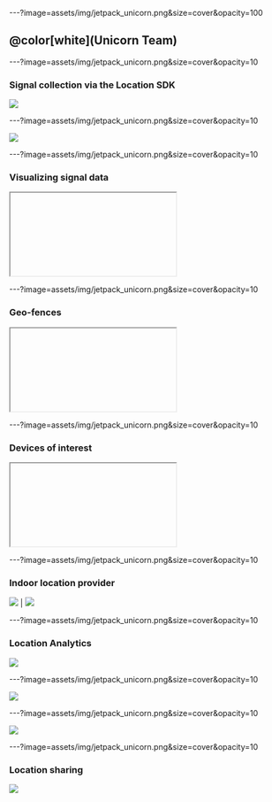 ---?image=assets/img/jetpack_unicorn.png&size=cover&opacity=100

## @color[white](Unicorn Team)

---?image=assets/img/jetpack_unicorn.png&size=cover&opacity=10

### Signal collection via the Location SDK

![](assets/img/unicorn_overview.png)

---?image=assets/img/jetpack_unicorn.png&size=cover&opacity=10

![](assets/img/lasagna.png)

---?image=assets/img/jetpack_unicorn.png&size=cover&opacity=10

### Visualizing signal data

<iframe class="stretch" data-src="https://unicron-nextgen.cloud.mapquest.com/"></iframe>

---?image=assets/img/jetpack_unicorn.png&size=cover&opacity=10

### Geo-fences

<iframe class="stretch" data-src="https://hoofprints.cloud.mapquest.com/"></iframe>

---?image=assets/img/jetpack_unicorn.png&size=cover&opacity=10

### Devices of interest

<iframe class="stretch" data-src="https://5eu9km5w3g.execute-api.us-east-1.amazonaws.com/prod/static/plot_doi.html"></iframe>

---?image=assets/img/jetpack_unicorn.png&size=cover&opacity=10

### Indoor location provider

![](assets/img/device_indoor_location.png) | ![](assets/img/device_indoor_location.png)

---?image=assets/img/jetpack_unicorn.png&size=cover&opacity=10

### Location Analytics

![](https://www.lucidchart.com/publicSegments/view/dd76a67f-4fc2-4851-b4e1-e65300091393/image.png)

---?image=assets/img/jetpack_unicorn.png&size=cover&opacity=10

![](assets/img/heat_map1.png)

---?image=assets/img/jetpack_unicorn.png&size=cover&opacity=10

![](assets/img/heat_map2.png)

---?image=assets/img/jetpack_unicorn.png&size=cover&opacity=10

### Location sharing

![](assets/img/device_location_sharing.png)
